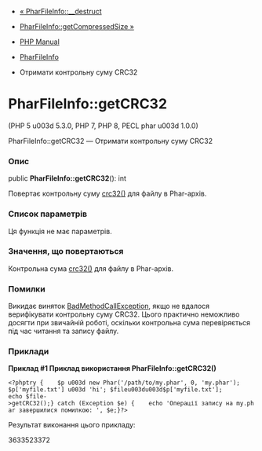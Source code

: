 - [« PharFileInfo::\_\_destruct](pharfileinfo.destruct.md)
- [PharFileInfo::getCompressedSize
»](pharfileinfo.getcompressedsize.md)

- [PHP Manual](index.md)
- [PharFileInfo](class.pharfileinfo.md)
- Отримати контрольну суму CRC32

# PharFileInfo::getCRC32

(PHP 5 u003d 5.3.0, PHP 7, PHP 8, PECL phar u003d 1.0.0)

PharFileInfo::getCRC32 — Отримати контрольну суму CRC32

### Опис

public **PharFileInfo::getCRC32**(): int

Повертає контрольну суму [crc32()](function.crc32.md) для файлу в
Phar-архів.

### Список параметрів

Ця функція не має параметрів.

### Значення, що повертаються

Контрольна сума [crc32()](function.crc32.md) для файлу в
Phar-архів.

### Помилки

Викидає виняток
[BadMethodCallException](class.badmethodcallexception.md), якщо не
вдалося верифікувати контрольну суму CRC32. Цього практично
неможливо досягти при звичайній роботі, оскільки контрольна сума
перевіряється під час читання та запису файлу.

### Приклади

**Приклад #1 Приклад використання **PharFileInfo::getCRC32()****

`<?phptry {    $p u003d new Phar('/path/to/my.phar', 0, 'my.phar'); $p['myfile.txt'] u003d 'hi'; $fileu003du003d$p['myfile.txt']; echo $file->getCRC32();} catch (Exception $e) {    echo 'Операції запису на my.phar завершилися помилкою: ', $e;}?> `

Результат виконання цього прикладу:

3633523372
